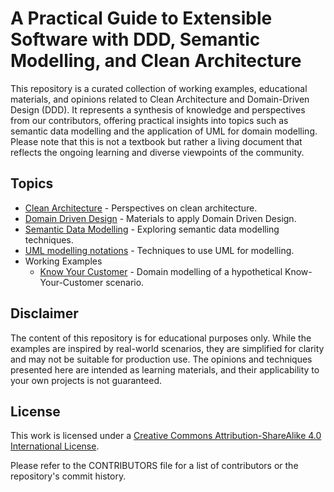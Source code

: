 # A Practical Guide to Extensible Software with DDD, Semantic Modelling, and Clean Architecture

This repository is a curated collection of working examples, educational materials, and opinions related to Clean Architecture and Domain-Driven Design (DDD). It represents a synthesis of knowledge and perspectives from our contributors, offering practical insights into topics such as semantic data modelling and the application of UML for domain modelling. Please note that this is not a textbook but rather a living document that reflects the ongoing learning and diverse viewpoints of the community.

## Topics

* [Clean Architecture](./topics/clean.md) - Perspectives on clean architecture.
* [Domain Driven Design](./topics/domain.md) - Materials to apply Domain Driven Design.
* [Semantic Data Modelling](./topics/semantic.md) - Exploring semantic data modelling techniques.
* [UML modelling notations](./topics/uml.md) - Techniques to use UML for modelling.
* Working Examples
  * [Know Your Customer](./examples/kyc.md) - Domain modelling of a hypothetical Know-Your-Customer scenario.

## Disclaimer

The content of this repository is for educational purposes only. While the examples are inspired by real-world scenarios, they are simplified for clarity and may not be suitable for production use. The opinions and techniques presented here are intended as learning materials, and their applicability to your own projects is not guaranteed.

## License

This work is licensed under a [Creative Commons Attribution-ShareAlike 4.0 International License](http://creativecommons.org/licenses/by-sa/4.0/).

Please refer to the CONTRIBUTORS file for a list of contributors or the repository's commit history.
